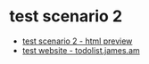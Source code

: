 # test scenario 2

* [test scenario 2 - html preview](https://joraka.github.io/testing-tasks/homework/task3/testing_scenario_2.html)  
* [test website - todolist.james.am](https://todolist.james.am/#/)